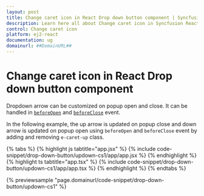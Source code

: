 ```yaml
---
layout: post
title: Change caret icon in React Drop down button component | Syncfusion
description: Learn here all about Change caret icon in Syncfusion React Drop down button component of Syncfusion Essential JS 2 and more.
control: Change caret icon 
platform: ej2-react
documentation: ug
domainurl: ##DomainURL##
---
```


# Change caret icon in React Drop down button component

Dropdown arrow can be customized on popup open and close. It can be handled in [`beforeOpen`](https://ej2.syncfusion.com/react/documentation/api/drop-down-button#beforeopen) and [`beforeClose`](https://ej2.syncfusion.com/react/documentation/api/drop-down-button#beforeclose) event.

In the following example, the up arrow is updated on popup close and down arrow is updated on popup open using `beforeOpen` and `beforeClose` event by adding and removing `e-caret-up` class.

{% tabs %}
{% highlight js tabtitle="app.jsx" %}
{% include code-snippet/drop-down-button/updown-cs1/app/app.jsx %}
{% endhighlight %}
{% highlight ts tabtitle="app.tsx" %}
{% include code-snippet/drop-down-button/updown-cs1/app/app.tsx %}
{% endhighlight %}
{% endtabs %}

 {% previewsample "page.domainurl/code-snippet/drop-down-button/updown-cs1" %}